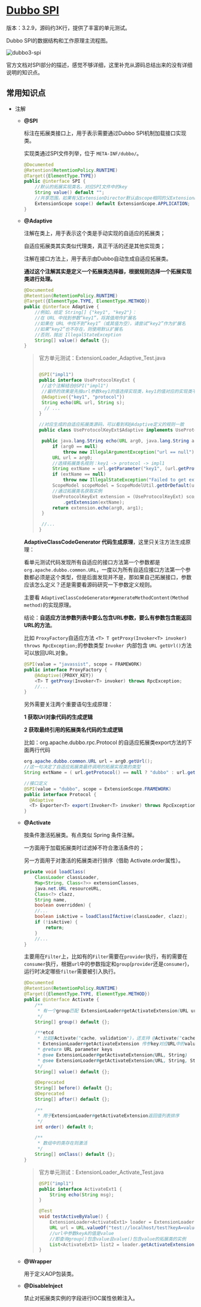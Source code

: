 # [Dubbo SPI](https://cn.dubbo.apache.org/zh-cn/overview/mannual/java-sdk/reference-manual/spi/overview/)

版本：3.2.9，源码约3K行，提供了丰富的单元测试。

Dubbo SPI的数据结构和工作原理主流程图。

![dubbo3-spi](imgs/dubbo3-spi.png)

官方文档对SPI部分的描述，感觉不够详细，这里补充从源码总结出来的没有详细说明的知识点。



## 常用知识点

+ 注解

  + **@SPI**

    标注在拓展类接口上，用于表示需要通过Dubbo SPI机制加载接口实现类。

    实现类通过SPI文件列举，位于 `META-INF/dubbo/`。

    ```java
    @Documented
    @Retention(RetentionPolicy.RUNTIME)
    @Target({ElementType.TYPE})
    public @interface SPI {
    	//默认的拓展实现类名，对应SPI文件中的key
        String value() default "";
    	//共享范围，如果有父ExtensionDirector默认由scope相同的父ExtensionDirector加载，
        ExtensionScope scope() default ExtensionScope.APPLICATION;
    }
    ```

  + **@Adaptive**

    注解在类上，用于表示这个类是手动实现的自适应的拓展类；

    自适应拓展类其实类似代理类，真正干活的还是其他实现类；

    注解在接口方法上，用于表示由Dubbo自动生成自适应拓展类。

    **通过这个注解其实是定义一个拓展类选择器，根据规则选择一个拓展实现类进行处理。**

    ```java
    @Documented
    @Retention(RetentionPolicy.RUNTIME)
    @Target({ElementType.TYPE, ElementType.METHOD})
    public @interface Adaptive {
    	//例如，给定 String[] {"key1", "key2"}：
    	//在 URL 中找到参数“key1”，将其值用作扩展名
    	//如果在 URL 中找不到“key1”（或其值为空），请尝试“key2”作为扩展名
    	//如果“key2”也不存在，则使用默认扩展名
    	//否则，抛出 IllegalStateException
        String[] value() default {};
    }
    ```

    > 官方单元测试：ExtensionLoader_Adaptive_Test.java
    >
    > ```java
    > 
    > @SPI("impl1")
    > public interface UseProtocolKeyExt {
    >  //这个注解结合@SPI("impl1")
    >  //最终的效果是先按url参数key1的值选择实现类，key1的值对应的实现类不存在就按url协议选择，协议也存在就使用默认拓展名impl1选择实现类
    >  @Adaptive({"key1", "protocol"})
    >  String echo(URL url, String s);
    > 	// ...
    > }
    > 
    > //对应生成的自适应拓展类源码，可以看到和@Adaptive定义的规则一致
    > public class UseProtocolKeyExt$Adaptive implements UseProtocolKeyExt {
    > 
    >  public java.lang.String echo(URL arg0, java.lang.String arg1) {
    >      if (arg0 == null)
    >          throw new IllegalArgumentException("url == null");
    >      URL url = arg0;
    >      //选择拓展类名规则：key1 -> protocol -> impl1
    >      String extName = url.getParameter("key1", (url.getProtocol() == null ? "impl1" : url.getProtocol()));
    >      if (extName == null)
    >          throw new IllegalStateException("Failed to get extension (org.apache.dubbo.common.extension.ext3.UseProtocolKeyExt) name from url (" + url.toString() + ") use keys([key1, protocol])");
    >      ScopeModel scopeModel = ScopeModelUtil.getOrDefault(url.getScopeModel(), UseProtocolKeyExt.class);
    >      //通过拓展类名获取实例
    >      UseProtocolKeyExt extension = (UseProtocolKeyExt) scopeModel.getExtensionLoader(UseProtocolKeyExt.class)
    >          .getExtension(extName);
    >      return extension.echo(arg0, arg1);
    >  }
    > 
    >  //...
    > }
    > ```

    **AdaptiveClassCodeGenerator 代码生成原理**，这里只关注方法生成原理：

    看单元测试代码发现所有自适应的接口方法第一个参数都是`org.apache.dubbo.common.URL`，一度以为所有自适应接口方法第一个参数都必须是这个类型，但是后面发现并不是，那如果自己拓展接口，参数应该怎么定义？还是需要看源码研究一下参数定义规则。

    主要看 `AdaptiveClassCodeGenerator#generateMethodContent(Method method)`的实现原理。

    结论：**自适应方法参数列表中要么包含URL参数，要么有参数包含能返回URL的方法**。
  
    比如 `ProxyFactory`自适应方法 `<T> T getProxy(Invoker<T> invoker) throws RpcException;`的参数类型 `Invoker `内部包含 `URL getUrl()`方法可以放回URL对象。
  
    ```java
    @SPI(value = "javassist", scope = FRAMEWORK)
    public interface ProxyFactory {
        @Adaptive({PROXY_KEY})
        <T> T getProxy(Invoker<T> invoker) throws RpcException;
        //...
    }
    ```
  
    另外需要关注两个重要语句生成原理：
  
    **1 获取Url对象代码的生成逻辑**
  
    **2 获取最终引用的拓展类名代码的生成逻辑**
  
    比如：org.apache.dubbo.rpc.Protocol 的自适应拓展类export方法的下面两行代码
  
    ```java
    org.apache.dubbo.common.URL url = arg0.getUrl();
    //这一句决定了自适应拓展类最终调用的拓展实现类的类型
    String extName = ( url.getProtocol() == null ? "dubbo" : url.getProtocol() );
    
    //接口定义
    @SPI(value = "dubbo", scope = ExtensionScope.FRAMEWORK)
    public interface Protocol {
      @Adaptive
      <T> Exporter<T> export(Invoker<T> invoker) throws RpcException;
    }
    ```
  
  + **@Activate**
  
    按条件激活拓展类。有点类似 Spring 条件注解。
  
    一方面用于加载拓展类时过滤掉不符合激活条件的；
  
    另一方面用于对激活的拓展类进行排序（借助 Activate.order属性）。
  
    ```java
    private void loadClass(
        ClassLoader classLoader,
        Map<String, Class<?>> extensionClasses,
        java.net.URL resourceURL,
        Class<?> clazz,
        String name,
        boolean overridden) {
       	//...
        boolean isActive = loadClassIfActive(classLoader, clazz);
        if (!isActive) {
            return;
        }
        //...
    }
    ```
  
    主要用在`Filter`上，比如有的`Filter`需要在`provider`执行，有的需要在`consumer`执行，根据`url`中的参数指定和`group`(`provider`还是`consumer`)，运行时决定哪些`filter`需要被引入执行。
  
    ```java
    @Documented
    @Retention(RetentionPolicy.RUNTIME)
    @Target({ElementType.TYPE, ElementType.METHOD})
    public @interface Activate {
        /**
         * 有一个group匹配 ExtensionLoader#getActivateExtension(URL url, String key, String group) 传参的group时激活
         */
        String[] group() default {};
    
        /**etcd
         * 比如@Activate("cache, validation")，还支持 @Activate("cache:redis, validation")这种写法，存储方式略有不同
         * ExtensionLoader#getActivateExtension 传参key对应URL中的value出现在 value数组中激活
         * @return URL parameter keys
         * @see ExtensionLoader#getActivateExtension(URL, String)
         * @see ExtensionLoader#getActivateExtension(URL, String, String)
         */
        String[] value() default {};
    
        @Deprecated
        String[] before() default {};
        @Deprecated
        String[] after() default {};
    
        /**
         * 用于ExtensionLoader#getActivateExtension返回值列表排序
         */
        int order() default 0;
    
        /**
         * 数组中的类存在则激活
         */
        String[] onClass() default {};
    }
    ```
  
    > 官方单元测试：ExtensionLoader_Activate_Test.java
    >
    > ```java
    > @SPI("impl1")
    > public interface ActivateExt1 {
    >     String echo(String msg);
    > }
    > 
    > @Test
    > void testActiveByValue() {
    >     ExtensionLoader<ActivateExt1> loader = ExtensionLoader.getExtensionLoader(ActivateExt1.class);
    >     URL url = URL.valueOf("test://localhost/test?keyA=value");
    >     //url中参数keyA的值是value
    >     //即查询group()包含value且value()包含value的拓展类的实例
    >     List<ActivateExt1> list2 = loader.getActivateExtension(url, "keyA", "value");
    > }
    > ```
  
  + **@Wrapper**
  
    用于定义AOP包装类。
  
  + **@DisableInject**
  
    禁止对拓展类实例的字段进行IOC属性依赖注入。



